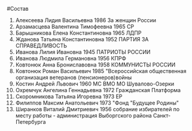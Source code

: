 #Состав
1. Алексеева Лидия Васильевна 1986 За женщин России
2. Арзамасцева Валентина Тимофеевна 1965 СР
3. Барышникова Елена Константиновна 1965 ЛДПР
4. Жданова Татьяна Константиновна 1952 ПАРТИЯ ЗА СПРАВЕДЛИВОСТЬ
5. Иванова Лилия Ивановна 1945 ПАТРИОТЫ РОССИИ
6. Иванова Людмила Германовна 1956 КПРФ
7. Ковтонюк Анна Брониславовна 1958 КОММУНИСТЫ РОССИИ
8. Ковтонюк Роман Васильевич 1985 \"Всероссийская общественная организация ветеранов (пенсионеров)войны
9. Костин Андрей Львович 1960 МС ВМО МО Шувалово-Озерки
10. Охремчук Ангелина Геннадьевна 1972 Гражданская Платформа
11. Скоромникова Татьяна Игоревна 1973 ЕР
12. Филиппов Максим Анатольевич 1973 \"Фонд \"Будущее Родины\"
13. Ширанков Виталий Дмитриевич 1956 собрание избирателей по месту работы - администрация Выборгского района Санкт-Петербурга

